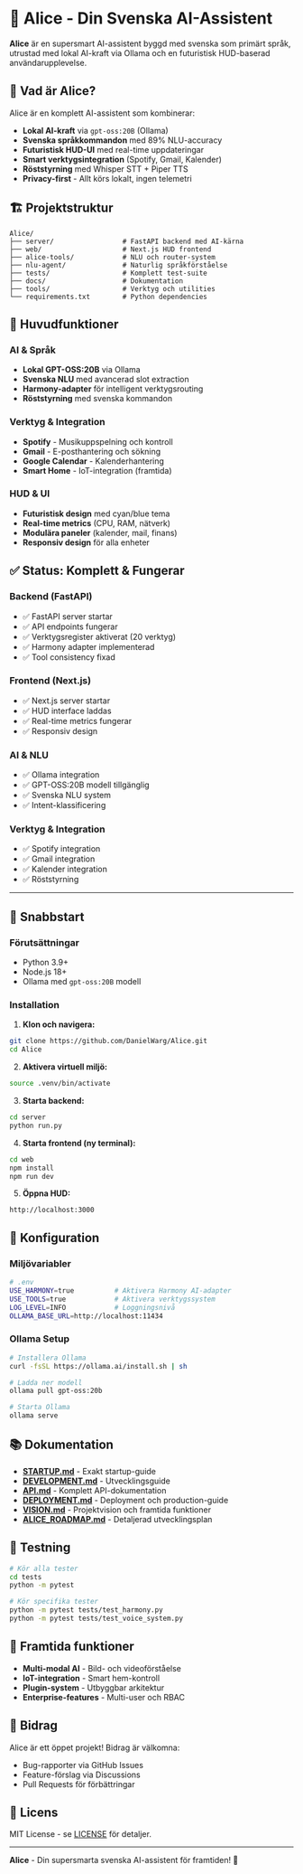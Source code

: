 # 🤖 Alice - Din Svenska AI-Assistent

**Alice** är en supersmart AI-assistent byggd med svenska som primärt språk, utrustad med lokal AI-kraft via Ollama och en futuristisk HUD-baserad användarupplevelse.

## 🚀 **Vad är Alice?**

Alice är en komplett AI-assistent som kombinerar:
- **Lokal AI-kraft** via `gpt-oss:20B` (Ollama)
- **Svenska språkkommandon** med 89% NLU-accuracy
- **Futuristisk HUD-UI** med real-time uppdateringar
- **Smart verktygsintegration** (Spotify, Gmail, Kalender)
- **Röststyrning** med Whisper STT + Piper TTS
- **Privacy-first** - Allt körs lokalt, ingen telemetri

## 🏗️ **Projektstruktur**

```
Alice/
├── server/                 # FastAPI backend med AI-kärna
├── web/                    # Next.js HUD frontend
├── alice-tools/            # NLU och router-system
├── nlu-agent/              # Naturlig språkförståelse
├── tests/                  # Komplett test-suite
├── docs/                   # Dokumentation
├── tools/                  # Verktyg och utilities
└── requirements.txt        # Python dependencies
```

## 🎯 **Huvudfunktioner**

### AI & Språk
- **Lokal GPT-OSS:20B** via Ollama
- **Svenska NLU** med avancerad slot extraction
- **Harmony-adapter** för intelligent verktygsrouting
- **Röststyrning** med svenska kommandon

### Verktyg & Integration
- **Spotify** - Musikuppspelning och kontroll
- **Gmail** - E-posthantering och sökning
- **Google Calendar** - Kalenderhantering
- **Smart Home** - IoT-integration (framtida)

### HUD & UI
- **Futuristisk design** med cyan/blue tema
- **Real-time metrics** (CPU, RAM, nätverk)
- **Modulära paneler** (kalender, mail, finans)
- **Responsiv design** för alla enheter

## ✅ **Status: Komplett & Fungerar**

### **Backend (FastAPI)**
- ✅ FastAPI server startar
- ✅ API endpoints fungerar
- ✅ Verktygsregister aktiverat (20 verktyg)
- ✅ Harmony adapter implementerad
- ✅ Tool consistency fixad

### **Frontend (Next.js)**
- ✅ Next.js server startar
- ✅ HUD interface laddas
- ✅ Real-time metrics fungerar
- ✅ Responsiv design

### **AI & NLU**
- ✅ Ollama integration
- ✅ GPT-OSS:20B modell tillgänglig
- ✅ Svenska NLU system
- ✅ Intent-klassificering

### **Verktyg & Integration**
- ✅ Spotify integration
- ✅ Gmail integration
- ✅ Kalender integration
- ✅ Röststyrning

---

## 🚀 **Snabbstart**

### Förutsättningar
- Python 3.9+
- Node.js 18+
- Ollama med `gpt-oss:20B` modell

### Installation

1. **Klon och navigera:**
```bash
git clone https://github.com/DanielWarg/Alice.git
cd Alice
```

2. **Aktivera virtuell miljö:**
```bash
source .venv/bin/activate
```

3. **Starta backend:**
```bash
cd server
python run.py
```

4. **Starta frontend (ny terminal):**
```bash
cd web
npm install
npm run dev
```

5. **Öppna HUD:**
```
http://localhost:3000
```

## 🔧 **Konfiguration**

### Miljövariabler
```bash
# .env
USE_HARMONY=true          # Aktivera Harmony AI-adapter
USE_TOOLS=true            # Aktivera verktygssystem
LOG_LEVEL=INFO            # Loggningsnivå
OLLAMA_BASE_URL=http://localhost:11434
```

### Ollama Setup
```bash
# Installera Ollama
curl -fsSL https://ollama.ai/install.sh | sh

# Ladda ner modell
ollama pull gpt-oss:20b

# Starta Ollama
ollama serve
```

## 📚 **Dokumentation**

- **[STARTUP.md](STARTUP.md)** - Exakt startup-guide
- **[DEVELOPMENT.md](DEVELOPMENT.md)** - Utvecklingsguide
- **[API.md](API.md)** - Komplett API-dokumentation
- **[DEPLOYMENT.md](DEPLOYMENT.md)** - Deployment och production-guide
- **[VISION.md](VISION.md)** - Projektvision och framtida funktioner
- **[ALICE_ROADMAP.md](ALICE_ROADMAP.md)** - Detaljerad utvecklingsplan

## 🧪 **Testning**

```bash
# Kör alla tester
cd tests
python -m pytest

# Kör specifika tester
python -m pytest tests/test_harmony.py
python -m pytest tests/test_voice_system.py
```

## 🌟 **Framtida funktioner**

- **Multi-modal AI** - Bild- och videoförståelse
- **IoT-integration** - Smart hem-kontroll
- **Plugin-system** - Utbyggbar arkitektur
- **Enterprise-features** - Multi-user och RBAC

## 🤝 **Bidrag**

Alice är ett öppet projekt! Bidrag är välkomna:
- Bug-rapporter via GitHub Issues
- Feature-förslag via Discussions
- Pull Requests för förbättringar

## 📄 **Licens**

MIT License - se [LICENSE](LICENSE) för detaljer.

---

**Alice** - Din supersmarta svenska AI-assistent för framtiden! 🚀